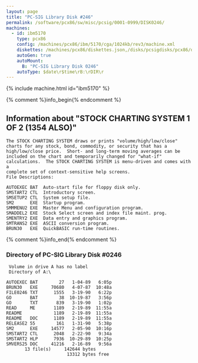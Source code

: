 ```yaml
---
layout: page
title: "PC-SIG Library Disk #246"
permalink: /software/pcx86/sw/misc/pcsig/0001-0999/DISK0246/
machines:
  - id: ibm5170
    type: pcx86
    config: /machines/pcx86/ibm/5170/cga/1024kb/rev3/machine.xml
    diskettes: /machines/pcx86/diskettes.json,/disks/pcsigdisks/pcx86/diskettes.json
    autoGen: true
    autoMount:
      B: "PC-SIG Library Disk 0246"
    autoType: $date\r$time\rB:\rDIR\r
---
```


{% include machine.html id="ibm5170" %}

{% comment %}info_begin{% endcomment %}

## Information about "STOCK CHARTING SYSTEM 1 OF 2 (1354 ALSO)"

    The STOCK CHARTING SYSTEM draws or prints "volume/high/low/close"
    charts for any stock, bond, commodity, or security that has a
    high/low/close price.  Short- and long-term moving averages can be
    included on the chart and temporarily changed for "what-if"
    calculations.  The STOCK CHARTING SYSTEM is menu-driven and comes with a
    complete set of context-sensitive help screens.
    File Descriptions:
    
    AUTOEXEC BAT  Auto-start file for floppy disk only.
    SMSTART2 CTL  Introductory screen.
    SMSETUP2 CTL  System setup file.
    SM2      EXE  Startup program.
    SMMMENU2 EXE  Master Menu and configuration program.
    SMADDEL2 EXE  Stock Select screen and index file maint. prog.
    SMENTRY2 EXE  Data entry and graphics program.
    SMTRANS2 EXE  ASCII conversion program.
    BRUN30   EXE  QuickBASIC run-time routines.
{% comment %}info_end{% endcomment %}


### Directory of PC-SIG Library Disk #0246

     Volume in drive A has no label
     Directory of A:\

    AUTOEXEC BAT        27   1-04-89   6:05p
    BRUN30   EXE     70680   4-07-87  10:48a
    FILE0246 TXT      1555   3-19-90   6:22p
    GO       BAT        38  10-19-87   3:56p
    GO       TXT       839   3-19-90   1:02p
    READ     ME       1189   2-19-89  11:55a
    README            1189   2-19-89  11:55a
    README   DOC      1189   2-19-89  11:55a
    RELEASE2 55        161   1-31-90   5:38p
    SM2      EXE     14577   2-05-90  10:16p
    SMSTART2 CTL      2048   2-22-90   9:34a
    SMSTART2 HLP      7936  10-29-89  10:25p
    SMVERS25 DOC     41216   2-16-89   9:56a
           13 file(s)     142644 bytes
                           13312 bytes free
